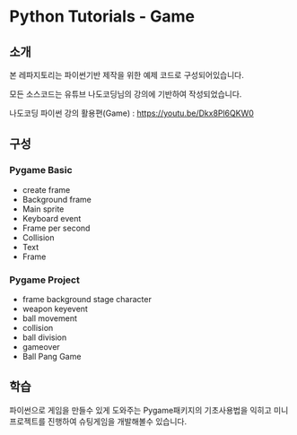 # Python Tutorials - Game
## 소개
본 레파지토리는 파이썬기반  제작을 위한 예제 코드로 구성되어있습니다.

모든 소스코드는 유튜브 나도코딩님의 강의에 기반하여 작성되었습니다.

나도코딩 파이썬 강의 활용편(Game) : https://youtu.be/Dkx8Pl6QKW0
## 구성
### Pygame Basic
- create frame
- Background frame
- Main sprite
- Keyboard event
- Frame per second
- Collision
- Text
- Frame
### Pygame Project
- frame background stage character
- weapon keyevent
- ball movement
- collision
- ball division
- gameover
- Ball Pang Game
## 학습
파이썬으로 게임을 만들수 있게 도와주는 Pygame패키지의 기초사용법을 익히고 미니 프로젝트를 진행하여 슈팅게임을 개발해볼수 있습니다.
